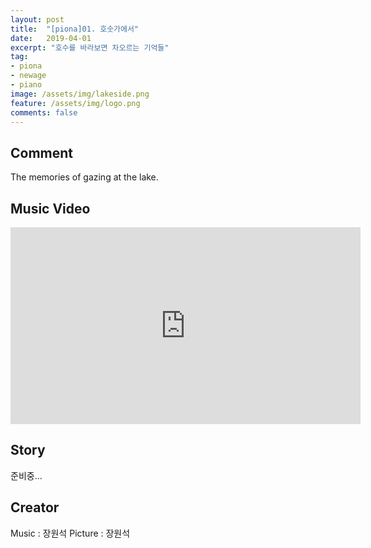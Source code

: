 ```yaml
---
layout: post
title:  "[piona]01. 호숫가에서"
date:   2019-04-01
excerpt: "호수를 바라보면 차오르는 기억들"
tag:
- piona
- newage
- piano
image: /assets/img/lakeside.png
feature: /assets/img/logo.png
comments: false
---
```


## Comment

The memories of gazing at the lake.

## Music Video

<iframe width="560" height="315" src="https://www.youtube.com/embed/NKtqmxQ9d7Q" frameborder="0"> </iframe>

## Story

준비중...

## Creator

Music     :  장원석
Picture   :  장원석